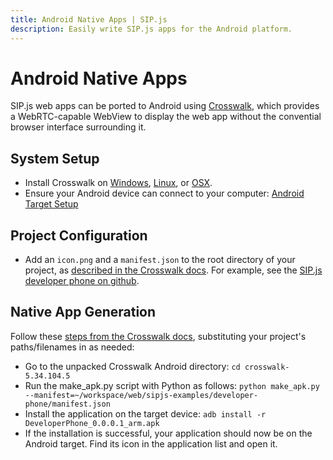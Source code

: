 ```yaml
---
title: Android Native Apps | SIP.js
description: Easily write SIP.js apps for the Android platform.
---
```


# Android Native Apps

SIP.js web apps can be ported to Android using [Crosswalk](https://crosswalk-project.org/), which provides a WebRTC-capable WebView to display the web app without the convential browser interface surrounding it.

## System Setup

* Install Crosswalk on [Windows](https://crosswalk-project.org/#documentation/getting_started/Windows_host_setup/Installation-for-Crosswalk-Android), [Linux](https://crosswalk-project.org/#documentation/getting_started/Linux_host_setup/Installation-for-Crosswalk-Android), or [OSX](https://crosswalk-project.org/#documentation/getting_started/linux_host_setup/Install-the-Oracle-JDK).
* Ensure your Android device can connect to your computer: [Android Target Setup](https://crosswalk-project.org/#documentation/getting_started/android_target_setup)

## Project Configuration

* Add an `icon.png` and a `manifest.json` to the root directory of your project, as [described in the Crosswalk docs](https://crosswalk-project.org/#documentation/getting_started/build_an_application). For example, see the [SIP.js developer phone on github](https://github.com/onsip/sipjs-examples/commit/904104243b09fdb6d63e4f9731328434dd52f2bc).

## Native App Generation

Follow these [steps from the Crosswalk docs](https://crosswalk-project.org/#documentation/getting_started/run_on_android), substituting your project's paths/filenames in as needed:


* Go to the unpacked Crosswalk Android directory: `cd crosswalk-5.34.104.5`
* Run the make_apk.py script with Python as follows: `python make_apk.py --manifest=~/workspace/web/sipjs-examples/developer-phone/manifest.json`
* Install the application on the target device: `adb install -r DeveloperPhone_0.0.0.1_arm.apk`
* If the installation is successful, your application should now be on the Android target. Find its icon in the application list and open it.
